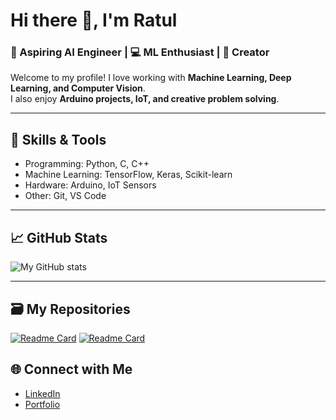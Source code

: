 # Hi there 👋, I'm Ratul
### 🚀 Aspiring AI Engineer | 💻 ML Enthusiast | 🎨 Creator

Welcome to my profile! I love working with **Machine Learning, Deep Learning, and Computer Vision**.  
I also enjoy **Arduino projects, IoT, and creative problem solving**.

---

## 🔧 Skills & Tools
- Programming: Python, C, C++
- Machine Learning: TensorFlow, Keras, Scikit-learn
- Hardware: Arduino, IoT Sensors
- Other: Git, VS Code

---

## 📈 GitHub Stats
![My GitHub stats](https://github-readme-stats.vercel.app/api?username=ratul-byte&show_icons=true&theme=radical)

---

## 🗃️ My Repositories
[![Readme Card](https://github-readme-stats.vercel.app/api/pin/?username=ratul-byte&repo=Database-Project-Online-Flight-Reservation-CSE370&theme=buefy)](https://github.com/ratul-byte/Database-Project-Online-Flight-Reservation-CSE370)  [![Readme Card](https://github-readme-stats.vercel.app/api/pin/?username=ratul-byte&repo=Computer-Graphics-Project-CSE423&theme=buefy)](https://github.com/ratul-byte/Computer-Graphics-Project-CSE423)

## 🌐 Connect with Me
- [LinkedIn](https://linkedin.com/in/md-ratul-mushfique)
- [Portfolio]()

